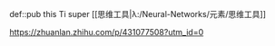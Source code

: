 def::pub this Ti super [[思维工具|λ:/Neural-Networks/元素/思维工具]]

https://zhuanlan.zhihu.com/p/431077508?utm_id=0